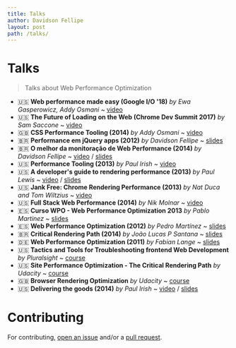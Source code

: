 ```yaml
---
title: Talks
author: Davidson Fellipe
layout: post
path: /talks/
---
```


# Talks

> Talks about Web Performance Optimization

- 🇺🇸 **Web performance made easy (Google I/O '18)** _by Ewa Gasperowicz, Addy Osmani_ ~ [video](https://www.youtube.com/watch?v=Mv-l3-tJgGk)
- 🇺🇸 **The Future of Loading on the Web (Chrome Dev Summit 2017)** _by Sam Saccone_ ~ [video](https://www.youtube.com/watch?v=DKyHVGh666s)
- 🇬🇧 **CSS Performance Tooling (2014)** _by Addy Osmani_ ~ [video](https://www.youtube.com/watch?v=FEs2jgZBaQA)
- 🇧🇷 **Performance em jQuery apps (2012)** _by Davidson Fellipe_ ~ [slides](https://www.slideshare.net/davidsonfellipe/jqueryperf)
- 🇧🇷 **O melhor da monitoração de Web Performance (2014)** _by Davidson Fellipe_ ~ [video](https://www.youtube.com/watch?v=mHFuWVyxcTg) / [slides](https://www.slideshare.net/davidsonfellipe/o-melhor-da-monitoracao-de-web-performance)
- 🇺🇸 **Performance Tooling (2013)** _by Paul Irish_ ~ [video](https://www.youtube.com/watch?v=HAqjyCH_LOE)
- 🇺🇸 **A developer's guide to rendering performance (2013)** _by Paul Lewis_ ~ [video](https://vimeo.com/77591536) / [slides](https://speakerdeck.com/paullewis/a-developers-guide-to-rendering-performance)
- 🇺🇸 **Jank Free: Chrome Rendering Performance (2013)** _by Nat Duca and Tom Wiltzius_ ~ [video](https://www.youtube.com/watch?v=n8ep4leoN9A)
- 🇺🇸 **Full Stack Web Performance (2014)** _by Nik Molnar_ ~ [video](https://vimeo.com/97415381)
- 🇪🇸 **Curso WPO - Web Performance Optimization 2013** _by Pablo Martinez_ ~ [slides](https://www.slideshare.net/pablomartinezfernandez/curso-wpopol)
- 🇪🇸 **Web Performance Optimization (2012)** _by Pedro Martínez_ ~ [slides](https://www.slideshare.net/pemargo1/wpo-congreso-seo4seos)
- 🇧🇷 **Critical Rendering Path (2014)** _by João Lucas P Santana_ ~ [slides](https://docs.google.com/presentation/d/1QbZpQklANUJn65yXdC-2uFTanK_rrjgs2YVnbw891iQ/edit?usp=sharing)
- 🇩🇪 **Web Performance Optimization (2011)** _by Fabian Lange_ ~ [slides](https://www.slideshare.net/fabianlange/web-performance-optimization-jax-2011-talk)
- 🇺🇸 **Tactics and Tools for Troubleshooting frontend Web Development** _by Pluralsight_ ~ [course](https://www.pluralsight.com/courses/tactics-tools-troubleshooting-front-end-web-development)
- 🇺🇸 **Site Performance Optimization - The Critical Rendering Path** _by Udacity_ ~ [course](https://www.udacity.com/course/website-performance-optimization--ud884)
- 🇬🇧 **Browser Rendering Optimization** _by Udacity_ ~ [course](https://www.udacity.com/course/browser-rendering-optimization--ud860)
- 🇺🇸 **Delivering the goods (2014)** _by Paul Irish_ ~ [video](https://www.youtube.com/watch?v=R8W_6xWphtw) / [slides](https://docs.google.com/presentation/d/1MtDBNTH1g7CZzhwlJ1raEJagA8qM3uoV7ta6i66bO2M/present?slide=id.p19)

# Contributing

For contributing, [open an issue](https://github.com/davidsonfellipe/awesome-wpo/issues) and/or a [pull request](https://github.com/davidsonfellipe/awesome-wpo/pulls).
